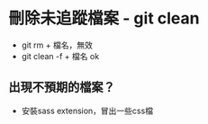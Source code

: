 # 刪除未追蹤檔案 - git clean

- git rm + 檔名，無效
- git clean -f + 檔名 ok

## 出現不預期的檔案？
- 安裝sass extension，冒出一些css檔

